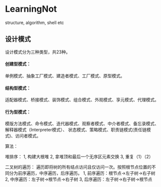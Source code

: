# LearningNot
structure,  algorithm, shell etc

## 设计模式
设计模式分为三种类型，共23种。
#### 创建型模式：
单例模式、抽象工厂模式、建造者模式、工厂模式、原型模式。
#### 结构型模式：
适配器模式、桥接模式、装饰模式、组合模式、外观模式、享元模式、代理模式。
#### 行为型模式：
模版方法模式、命令模式、迭代器模式、观察者模式、中介者模式、备忘录模式、解释器模式（Interpreter模式）、
            状态模式、策略模式、职责链模式(责任链模式)、访问者模式。

算法：

堆排序：
1, 构建大根堆
2, 拿堆顶和最后一个无序区元素交换
3, 重复（1）（2）

二叉树的遍历：
遍历即将树的所有结点访问且仅访问一次。按照根节点位置的不同分为前序遍历，中序遍历，后序遍历。
1, 前序遍历：根节点->左子树->右子树
2, 中序遍历：左子树->根节点->右子树
3, 后序遍历：左子树->右子树->根节点
